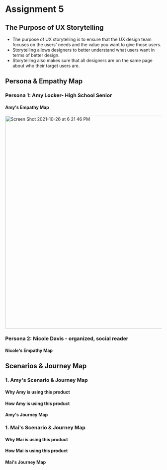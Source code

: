 # Assignment 5
## The Purpose of UX Storytelling
* The purpose of UX storytelling is to ensure that the UX design team focuses on the users' needs and the value you want to give those users.
* Storytelling allows designers to better understand what users want in terms of better design.
* Storytelling also makes sure that all designers are on the same page about who their target users are. 

## Persona & Empathy Map
### Persona 1: Amy Locker- High School Senior

#### Amy's Empathy Map
<img width="686" alt="Screen Shot 2021-10-26 at 6 21 46 PM" src="https://user-images.githubusercontent.com/91553084/138984048-889e693f-00f7-4bfe-bd98-2efdf4ce2d7a.png">

### Persona 2: Nicole Davis - organized, social reader
#### Nicole's Empathy Map

## Scenarios & Journey Map

### 1. Amy's Scenario & Journey Map
#### Why Amy is using this product
#### How Amy is using this product
#### Amy's Journey Map

### 1. Mai's Scenario & Journey Map
#### Why Mai is using this product
#### How Mai is using this product
#### Mai's Journey Map




